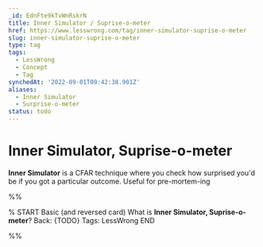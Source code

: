 ```yaml
---
_id: EdnFte9kTvWnRskrN
title: Inner Simulator / Suprise-o-meter
href: https://www.lesswrong.com/tag/inner-simulator-suprise-o-meter
slug: inner-simulator-suprise-o-meter
type: tag
tags:
  - LessWrong
  - Concept
  - Tag
synchedAt: '2022-09-01T09:42:38.901Z'
aliases:
  - Inner Simulator
  - Surprise-o-meter
status: todo
---
```


# Inner Simulator, Suprise-o-meter

**Inner Simulator** is a CFAR technique where you check how surprised you'd be if you got a particular outcome. Useful for pre-mortem-ing


%%

% START
Basic (and reversed card)
What is **Inner Simulator, Suprise-o-meter**?
Back: {TODO}
Tags: LessWrong
END
<!--ID: 1663156996959-->


%%
	
